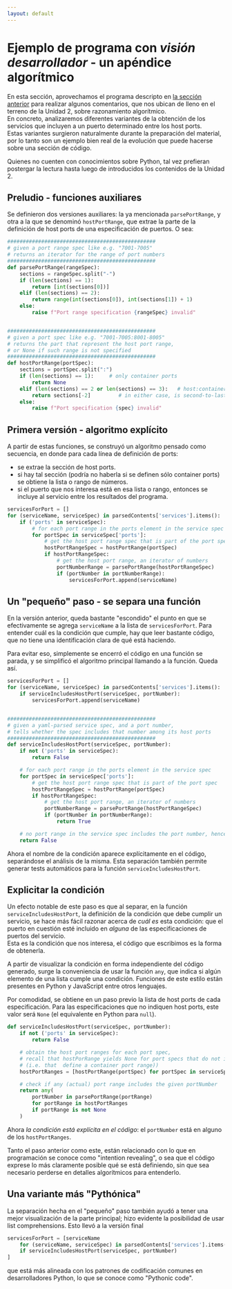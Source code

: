 ```yaml
---
layout: default
---
```


# Ejemplo de programa con _visión desarrollador_ - un apéndice algorítmico

En esta sección, aprovechamos el programa descripto en [la sección anterior](./programar-y-desarrollar-ejemplo-dev) para realizar algunos comentarios, que nos ubican de lleno en el terreno de la Unidad 2, sobre razonamiento algorítmico.  
En concreto, analizaremos diferentes variantes de la obtención de los servicios que incluyen a un puerto determinado entre los host ports.  
Estas variantes surgieron naturalmente durante la preparación del material, por lo tanto son un ejemplo bien real de la evolución que puede hacerse sobre una sección de código.

Quienes no cuenten con conocimientos sobre Python, tal vez prefieran postergar la lectura hasta luego de introducidos los contenidos de la Unidad 2.


## Preludio - funciones auxiliares
Se definieron dos versiones auxiliares: la ya mencionada `parsePortRange`, y otra a la que se denominó `hostPortRange`, que extrae la parte de la definición de host ports de una especificación de puertos. O sea:

``` python
################################################
# given a port range spec like e.g. "7001-7005"
# returns an iterator for the range of port numbers
################################################
def parsePortRange(rangeSpec):
    sections = rangeSpec.split("-")
    if (len(sections) == 1):
        return [int(sections[0])]
    elif (len(sections) == 2):
        return range(int(sections[0]), int(sections[1]) + 1)
    else:
        raise f"Port range specification {rangeSpec} invalid"


################################################
# given a port spec like e.g. "7001-7005:8001-8005"
# returns the part that represent the host port range, 
# or None if such range is not specified
################################################
def hostPortRange(portSpec):
    sections = portSpec.split(":")
    if (len(sections) == 1):     # only container ports
        return None
    elif (len(sections) == 2 or len(sections) == 3):   # host:container or ip:host:container
        return sections[-2]         # in either case, is second-to-last
    else:
        raise f"Port specification {spec} invalid"
```


## Primera versión - algoritmo explícito
A partir de estas funciones, se construyó un algoritmo pensado como secuencia, en donde para cada línea de definición de ports:
- se extrae la sección de host ports.
- si hay tal sección (podría no haberla si se definen sólo container ports) se obtiene la lista o rango de números.
- si el puerto que nos interesa está en esa lista o rango, entonces se incluye al servicio entre los resultados del programa.

``` python
servicesForPort = []
for (serviceName, serviceSpec) in parsedContents['services'].items():
    if ('ports' in serviceSpec):
        # for each port range in the ports element in the service spec
        for portSpec in serviceSpec['ports']:
            # get the host port range spec that is part of the port spec
            hostPortRangeSpec = hostPortRange(portSpec) 
            if hostPortRangeSpec:
                # get the host port range, an iterator of numbers
                portNumberRange = parsePortRange(hostPortRangeSpec)
                if (portNumber in portNumberRange):
                    servicesForPort.append(serviceName)
```


## Un "pequeño" paso - se separa una función
En la versión anterior, queda bastante "escondido" el punto en que se efectivamente se agrega `serviceName` a la lista de `servicesForPort`.
Para entender cuál es la condición que cumple, hay que leer bastante código, que no tiene una identificación clara de qué está haciendo.

Para evitar eso, simplemente se encerró el código en una función se parada, y se simplificó el algoritmo principal llamando a la función. Queda así.
``` python
servicesForPort = []
for (serviceName, serviceSpec) in parsedContents['services'].items():
    if serviceIncludesHostPort(serviceSpec, portNumber):
        servicesForPort.append(serviceName)


################################################
# given a yaml-parsed service spec, and a port number,
# tells whether the spec includes that number among its host ports
################################################
def serviceIncludesHostPort(serviceSpec, portNumber):
    if not ('ports' in serviceSpec):
        return False

    # for each port range in the ports element in the service spec
    for portSpec in serviceSpec['ports']:
        # get the host port range spec that is part of the port spec
        hostPortRangeSpec = hostPortRange(portSpec)
        if hostPortRangeSpec:
            # get the host port range, an iterator of numbers
            portNumberRange = parsePortRange(hostPortRangeSpec)
            if (portNumber in portNumberRange):
                return True

    # no port range in the service spec includes the port number, hence ...
    return False
```
Ahora el nombre de la condición aparece explícitamente en el código, separándose el análisis de la misma. 
Esta separación también permite generar tests automáticos para la función `serviceIncludesHostPort`.


## Explicitar la condición
Un efecto notable de este paso es que al separar, en la función `serviceIncludesHostPort`, la definición de la condición que debe cumplir un servicio, se hace más fácil razonar acerca de _cuál es_ esta condición: que el puerto en cuestión esté incluido en _alguna_ de las especificaciones de puertos del servicio.  
Esta es la condición que nos interesa, el código que escribimos es la forma de obtenerla.

A partir de visualizar la condición en forma independiente del código generado, surge la conveniencia de usar la función `any`, que indica si algún elemento de una lista cumple una condición. Funciones de este estilo están presentes en Python y JavaScript entre otros lenguajes.

Por comodidad, se obtiene en un paso previo la lista de host ports de cada especificación. Para las especificaciones que no indiquen host ports, este valor será `None` (el equivalente en Python para `null`).
``` python
def serviceIncludesHostPort(serviceSpec, portNumber):
    if not ('ports' in serviceSpec):
        return False

    # obtain the host port ranges for each port spec, 
    # recall that hostPorRange yields None for port specs that do not include a host port range
    # (i.e. that  define a container port range))
    hostPortRanges = [hostPortRange(portSpec) for portSpec in serviceSpec['ports']]

    # check if any (actual) port range includes the given portNumber 
    return any(
        portNumber in parsePortRange(portRange) 
        for portRange in hostPortRanges
        if portRange is not None
    )
```
Ahora _la condición está explícita en el código_: el `portNumber` está en alguno de los `hostPortRanges`.

Tanto el paso anterior como este, están relacionado con lo que en programación se conoce como "intention revealing", o sea que el código exprese lo más claramente posible qué se está definiendo, sin que sea necesario perderse en detalles algorítmicos para entenderlo.


## Una variante más "Pythónica"
La separación hecha en el "pequeño" paso también ayudó a tener una mejor visualización de la parte principal; hizo evidente la posibilidad de usar list comprehensions. Esto llevó a la versión final
``` python
servicesForPort = [serviceName 
    for (serviceName, serviceSpec) in parsedContents['services'].items()
    if serviceIncludesHostPort(serviceSpec, portNumber)
]
```
que está más alineada con los patrones de codificación comunes en desarrolladores Python, lo que se conoce como "Pythonic code".
